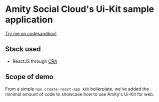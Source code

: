 # Amity Social Cloud's Ui-Kit sample application

[Try me on codesandbox!](https://codesandbox.io/s/github/AmityCo/Amity-Social-Cloud-Web-Sample-Apps/tree/main/ui-kit-app)

## Stack used

- ReactJS through [CRA](https://reactjs.org/docs/create-a-new-react-app.html)

## Scope of demo

From a simple `npx create-react-app XXX` boilerplate, we've added the minimal amount of code to showcase how to use Amity's Ui-Kit for web.
